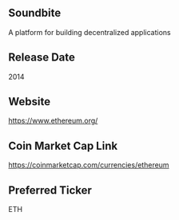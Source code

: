 ## Soundbite

A platform for building decentralized applications 

## Release Date

2014

## Website

https://www.ethereum.org/

## Coin Market Cap Link

https://coinmarketcap.com/currencies/ethereum

## Preferred Ticker

ETH

